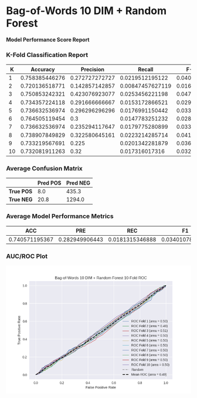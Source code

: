 # Bag-of-Words 10 DIM + Random Forest
**Model Performance Score Report**

### K-Fold Classification Report
| K | Accuracy | Precision | Recall | F-Measure | AUC | Kappa |
| --- | --- | --- | --- | --- | --- | --- |
| 1 | 0.758385446276 | 0.272727272727 | 0.0219512195122 | 0.0406320541761 | 0.502080131624 | 0.00611824078641 |
| 2 | 0.720136518771 | 0.142857142857 | 0.00847457627119 | 0.016 | 0.494906028416 | -0.014506760751 |
| 3 | 0.750853242321 | 0.423076923077 | 0.0253456221198 | 0.0478260869565 | 0.507008158492 | 0.0204907188798 |
| 4 | 0.734357224118 | 0.291666666667 | 0.0153172866521 | 0.029106029106 | 0.501125207507 | 0.00324890549764 |
| 5 | 0.736632536974 | 0.296296296296 | 0.0176991150442 | 0.0334029227557 | 0.501575438073 | 0.0045494903837 |
| 6 | 0.764505119454 | 0.3 | 0.0147783251232 | 0.0281690140845 | 0.502211647769 | 0.00662783143252 |
| 7 | 0.736632536974 | 0.235294117647 | 0.0179775280899 | 0.0334029227557 | 0.499087773946 | -0.00262619145576 |
| 8 | 0.738907849829 | 0.322580645161 | 0.0223214285714 | 0.0417536534447 | 0.50314544711 | 0.00906784427476 |
| 9 | 0.733219567691 | 0.225 | 0.0201342281879 | 0.0369609856263 | 0.498244078243 | -0.00501715046332 |
| 10 | 0.732081911263 | 0.32 | 0.017316017316 | 0.0328542094456 | 0.502099366683 | 0.00603568110284 |

### Average Confusion Matrix
| | Pred POS | Pred NEG |
| --- | --- | --- |
| **True POS** | 8.0 | 435.3 |
| **True NEG** | 20.8 | 1294.0 |

### Average Model Performance Metrics
| ACC | PRE | REC | F1 | AUC | KAPP |
| --- | --- | --- | --- | --- | --- |
| 0.740571195367 | 0.282949906443 | 0.0181315346888 | 0.0340107878351 | 0.501148327786 | 0.00339886096875 |

### AUC/ROC Plot
![ROC Plot](bag-of-words_10_dim_+_random_forest_auc-plot.png)
